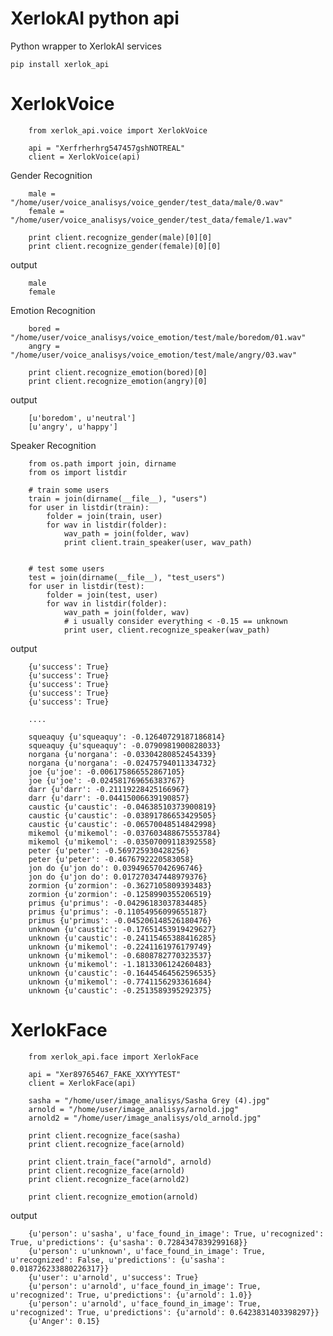 # XerlokAI python api

Python wrapper to XerlokAI services

    pip install xerlok_api

# XerlokVoice


        from xerlok_api.voice import XerlokVoice

        api = "Xerfrherhrg547457gshNOTREAL"
        client = XerlokVoice(api)


Gender Recognition


        male = "/home/user/voice_analisys/voice_gender/test_data/male/0.wav"
        female = "/home/user/voice_analisys/voice_gender/test_data/female/1.wav"

        print client.recognize_gender(male)[0][0]
        print client.recognize_gender(female)[0][0]

output

        male
        female


Emotion Recognition

        bored = "/home/user/voice_analisys/voice_emotion/test/male/boredom/01.wav"
        angry = "/home/user/voice_analisys/voice_emotion/test/male/angry/03.wav"

        print client.recognize_emotion(bored)[0]
        print client.recognize_emotion(angry)[0]

output

        [u'boredom', u'neutral']
        [u'angry', u'happy']


Speaker Recognition


        from os.path import join, dirname
        from os import listdir

        # train some users
        train = join(dirname(__file__), "users")
        for user in listdir(train):
            folder = join(train, user)
            for wav in listdir(folder):
                wav_path = join(folder, wav)
                print client.train_speaker(user, wav_path)


        # test some users
        test = join(dirname(__file__), "test_users")
        for user in listdir(test):
            folder = join(test, user)
            for wav in listdir(folder):
                wav_path = join(folder, wav)
                # i usually consider everything < -0.15 == unknown
                print user, client.recognize_speaker(wav_path)


output

        {u'success': True}
        {u'success': True}
        {u'success': True}
        {u'success': True}
        {u'success': True}

        ....

        squeaquy {u'squeaquy': -0.12640729187186814}
        squeaquy {u'squeaquy': -0.0790981900828033}
        norgana {u'norgana': -0.03304280852454339}
        norgana {u'norgana': -0.02475794011334732}
        joe {u'joe': -0.006175866552867105}
        joe {u'joe': -0.024581769656383767}
        darr {u'darr': -0.21119228425166967}
        darr {u'darr': -0.04415006639190857}
        caustic {u'caustic': -0.04638510373900819}
        caustic {u'caustic': -0.03891786653429505}
        caustic {u'caustic': -0.06570048514842998}
        mikemol {u'mikemol': -0.037603488675553784}
        mikemol {u'mikemol': -0.03507009118392558}
        peter {u'peter': -0.569725930428256}
        peter {u'peter': -0.4676792220583058}
        jon do {u'jon do': 0.03949657042696746}
        jon do {u'jon do': 0.017270347448979376}
        zormion {u'zormion': -0.3627105809393483}
        zormion {u'zormion': -0.1258990355206519}
        primus {u'primus': -0.04296183037834485}
        primus {u'primus': -0.11054956099655187}
        primus {u'primus': -0.045206148526180476}
        unknown {u'caustic': -0.17651453919429627}
        unknown {u'caustic': -0.24115465388416285}
        unknown {u'mikemol': -0.2241161976179749}
        unknown {u'mikemol': -0.6808782770323537}
        unknown {u'mikemol': -1.1813306124260483}
        unknown {u'caustic': -0.16445464562596535}
        unknown {u'mikemol': -0.7741156293361684}
        unknown {u'caustic': -0.2513589395292375}

# XerlokFace


        from xerlok_api.face import XerlokFace

        api = "Xer89765467_FAKE_XXYYYTEST"
        client = XerlokFace(api)

        sasha = "/home/user/image_analisys/Sasha Grey (4).jpg"
        arnold = "/home/user/image_analisys/arnold.jpg"
        arnold2 = "/home/user/image_analisys/old_arnold.jpg"

        print client.recognize_face(sasha)
        print client.recognize_face(arnold)

        print client.train_face("arnold", arnold)
        print client.recognize_face(arnold)
        print client.recognize_face(arnold2)

        print client.recognize_emotion(arnold)

output

        {u'person': u'sasha', u'face_found_in_image': True, u'recognized': True, u'predictions': {u'sasha': 0.7284347839299168}}
        {u'person': u'unknown', u'face_found_in_image': True, u'recognized': False, u'predictions': {u'sasha': 0.018726233880226317}}
        {u'user': u'arnold', u'success': True}
        {u'person': u'arnold', u'face_found_in_image': True, u'recognized': True, u'predictions': {u'arnold': 1.0}}
        {u'person': u'arnold', u'face_found_in_image': True, u'recognized': True, u'predictions': {u'arnold': 0.6423831403398297}}
        {u'Anger': 0.15}
